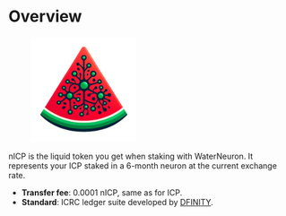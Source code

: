 # Overview

<figure><img src="../.gitbook/assets/image (8).png" alt="" width="188"><figcaption></figcaption></figure>

nICP is the liquid token you get when staking with WaterNeuron. It represents your ICP staked in a 6-month neuron at the current exchange rate.

* **Transfer fee**: 0.0001 nICP, same as for ICP.
* **Standard**: ICRC ledger suite developed by [DFINITY](https://github.com/dfinity/ic/tree/master/rs/rosetta-api/icrc1/ledger).
